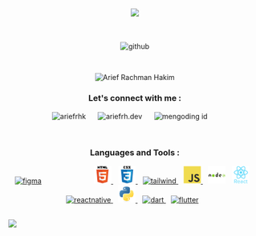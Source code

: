 


<!-- <h1 align="center">Hi, I'm Arief Rachman Hakim <img src="https://media.giphy.com/media/hvRJCLFzcasrR4ia7z/giphy.gif" height="35px" width="35px"></h1> -->
<!-- 
<h3 align="center">
  Hi, Welcome to my profile
  <img src="https://media.giphy.com/media/hvRJCLFzcasrR4ia7z/giphy.gif" width="28">
</h3> -->

<h3 align="center">
  <a href="https://git.io/typing-svg">
    <img src="https://readme-typing-svg.herokuapp.com?font=Fira+code&size=30&duration=3000&pause=1000&color=E4E4E4&background=000000E4&center=true&vCenter=true&width=435&lines=Hi,There👋;I'm+Arief+Rachman+Hakim;Road+to+Full-stack+Dev;Nice+to+meet+you😁">
  </a>
</h3>

<!-- <h3 align="center">A passionate tukang ngoding serabutan</h3> -->
<br>

<p align="center"><img src='https://github.com/ariefhk/Profile/blob/main/code.gif' alt='github' height='300' width='350' ></p>
<br>

<p align="center"> <img src="https://komarev.com/ghpvc/?username=ariefhk&label=Profile%20views&color=0e75b6&style=flat" alt="Arief Rachman Hakim" /> </p>
<h3 align="center">Let's connect with me :</h3>
<!-- <p align="center">
<a href="https://linkedin.com/in/ariefrhk" target="blank"  style="padding-right:10px;"><img align="center" src="https://raw.githubusercontent.com/rahuldkjain/github-profile-readme-generator/master/src/images/icons/Social/linked-in-alt.svg" alt="ariefrhk" width="35px" /></a>
<a href="https://instagram.com/ariefrh.dev" target="blank" style="padding-right:10px;"><img align="center" src="https://raw.githubusercontent.com/rahuldkjain/github-profile-readme-generator/master/src/images/icons/Social/instagram.svg" alt="ariefrh.dev"  width="35px" /></a>
<a href="https://www.youtube.com/channel/UCh-ogojKcj7FwhKSHNL_Vwg" target="blank" style="padding-right:10px;"><img align="center" src="https://raw.githubusercontent.com/rahuldkjain/github-profile-readme-generator/master/src/images/icons/Social/youtube.svg" alt="mengoding id" width="35px" /></a>
</p> -->
<p align="center">
<img align="center"  style="padding-right:20px;" src="https://raw.githubusercontent.com/rahuldkjain/github-profile-readme-generator/master/src/images/icons/Social/linked-in-alt.svg" alt="ariefrhk" width="35px" />
<img align="center"  style="padding-right:20px;" src="https://raw.githubusercontent.com/rahuldkjain/github-profile-readme-generator/master/src/images/icons/Social/instagram.svg" alt="ariefrh.dev"  width="35px" />
<img align="center"  style="padding-right:20px;" src="https://raw.githubusercontent.com/rahuldkjain/github-profile-readme-generator/master/src/images/icons/Social/youtube.svg" alt="mengoding id" width="35px" />
</p>

<br>
<h3 align="center">Languages and Tools :</h3>
<p align="center"> 
<a href="https://www.figma.com/" target="_blank" rel="noreferrer" > <img src="https://www.vectorlogo.zone/logos/figma/figma-icon.svg" alt="figma" width="35px" style="padding-right:100px;"/></a>
<a href="https://www.w3.org/html/" target="_blank" rel="noreferrer" style="padding-right:10px;"> <img src="https://raw.githubusercontent.com/devicons/devicon/master/icons/html5/html5-original-wordmark.svg" alt="html5" width="35px"/> </a>
<a href="https://www.w3schools.com/css/" target="_blank" rel="noreferrer" style="padding-right:10px;"> <img src="https://raw.githubusercontent.com/devicons/devicon/master/icons/css3/css3-original-wordmark.svg" alt="css3" width="35px"/> </a>
<a href="https://tailwindcss.com/" target="_blank" rel="noreferrer" style="padding-right:10px;"> <img src="https://www.vectorlogo.zone/logos/tailwindcss/tailwindcss-icon.svg" alt="tailwind" width="35px"/> </a>
<a href="https://developer.mozilla.org/en-US/docs/Web/JavaScript" target="_blank" rel="noreferrer" style="padding-right:10px;"> <img src="https://raw.githubusercontent.com/devicons/devicon/master/icons/javascript/javascript-original.svg" alt="javascript"  width="35px"/> </a>
<a href="https://nodejs.org" target="_blank" rel="noreferrer" style="padding-right:10px;"> <img src="https://raw.githubusercontent.com/devicons/devicon/master/icons/nodejs/nodejs-original-wordmark.svg" alt="nodejs" width="35px"/></a>
<a href="https://reactjs.org/" target="_blank" rel="noreferrer" style="padding-right:10px;"> <img src="https://raw.githubusercontent.com/devicons/devicon/master/icons/react/react-original-wordmark.svg" alt="react" width="35px"/></a>
<a href="https://reactnative.dev/" target="_blank" rel="noreferrer" style="padding-right:10px;"> <img src="https://reactnative.dev/img/header_logo.svg" alt="reactnative" width="35px"/> </a>
<a href="https://www.python.org" target="_blank" rel="noreferrer" style="padding-right:10px;"> <img src="https://raw.githubusercontent.com/devicons/devicon/master/icons/python/python-original.svg" alt="python" width="35px"/> </a>
<a href="https://dart.dev" target="_blank" rel="noreferrer" style="padding-right:10px;"> <img src="https://www.vectorlogo.zone/logos/dartlang/dartlang-icon.svg" alt="dart" width="35px"/> </a>
<a href="https://flutter.dev" target="_blank" rel="noreferrer" style="padding-right:10px;"> <img src="https://www.vectorlogo.zone/logos/flutterio/flutterio-icon.svg" alt="flutter" width="35px"/> </a>
</p>

<br>




<img height="180em" src="https://github-readme-stats.vercel.app/api/top-langs/?username=ariefhk&layout=compact&theme=github_dark&langs_count=8" />
<!-- <p align="center">
</p> -->
<!-- <a href="https://github.com/ariefhk"></a> -->
<!--
<img height="180em" src="https://github-readme-stats.vercel.app/api?username=ariefhk&count_private=true&show_icons=true&theme=github_dark" /> 

-->

<!--
**ariefhk/ariefhk** is a ✨ _special_ ✨ repository because its `README.md` (this file) appears on your GitHub profile.
Hi there 👋, Welcome to my Profile
Here are some ideas to get you started:
![GitHub streak stats](https://github-readme-streak-stats.herokuapp.com/?user=ariefhk)  
<br>
<p>Semoga Bermanfaat</p>

<br>

- 🔭 I’m currently working on ...
- 🌱 I’m currently learning ...
- 👯 I’m looking to collaborate on ...
- 🤔 I’m looking for help with ...
- 💬 Ask me about ...
- 📫 How to reach me: ...
- 😄 Pronouns: ...
- ⚡ Fun fact: ...
-->
